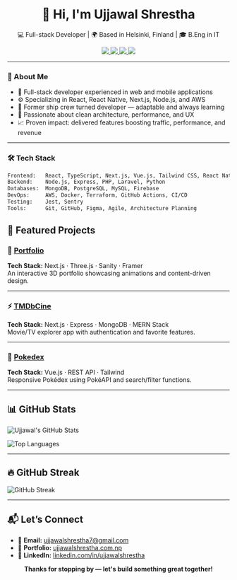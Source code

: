 <h1 align="center">👋 Hi, I'm Ujjawal Shrestha</h1>

<p align="center">
  💻 Full-stack Developer | 🌍 Based in Helsinki, Finland | 🎓 B.Eng in IT
</p>

<p align="center">
  <a href="mailto:ujjawalshrestha7@gmail.com">
    <img src="https://img.shields.io/badge/Email-ujjawalshrestha7@gmail.com-red?style=flat-square&logo=gmail" />
  </a>
  <a href="https://github.com/ujstha">
    <img src="https://img.shields.io/github/followers/ujstha?label=Follow&style=social" />
  </a>
  <a href="https://linkedin.com/in/ujjawalshrestha">
    <img src="https://img.shields.io/badge/LinkedIn-ujjawalshrestha-blue?style=flat-square&logo=linkedin" />
  </a>
  <a href="https://ujjawalshrestha.com.np">
    <img src="https://img.shields.io/badge/Portfolio-ujjawalshrestha.com.np-0f172a?style=flat-square&logo=vercel&logoColor=white" />
  </a>
</p>

---

### 🌟 About Me

- 💼 Full-stack developer experienced in web and mobile applications
- ⚙️ Specializing in React, React Native, Next.js, Node.js, and AWS
- 🚢 Former ship crew turned developer — adaptable and always learning
- 🚀 Passionate about clean architecture, performance, and UX
- 📈 Proven impact: delivered features boosting traffic, performance, and revenue

---

### 🛠️ Tech Stack

```bash
Frontend:   React, TypeScript, Next.js, Vue.js, Tailwind CSS, React Native
Backend:    Node.js, Express, PHP, Laravel, Python
Databases:  MongoDB, PostgreSQL, MySQL, Firebase
DevOps:     AWS, Docker, Terraform, GitHub Actions, CI/CD
Testing:    Jest, Sentry
Tools:      Git, GitHub, Figma, Agile, Architecture Planning
```

## 🚀 Featured Projects

### 🎨 [Portfolio](https://ujjawalshrestha.com.np)  
**Tech Stack:** Next.js · Three.js · Sanity · Framer  
An interactive 3D portfolio showcasing animations and content-driven design.

---

### ⚡ [TMDbCine](https://tmdb-cine.netlify.app)  
**Tech Stack:** Next.js · Express · MongoDB · MERN Stack  
Movie/TV explorer app with authentication and favorite features.

---

### 🧪 [Pokedex](https://pokedex-ichooseyou.vercel.app)  
**Tech Stack:** Vue.js · REST API · Tailwind  
Responsive Pokédex using PokéAPI and search/filter functions.

---

## 📊 GitHub Stats

![Ujjawal's GitHub Stats](https://github-readme-stats.vercel.app/api?username=ujstha&show_icons=true&theme=tokyonight&count_private=true&hide_title=true&include_all_commits=true)

![Top Languages](https://github-readme-stats.vercel.app/api/top-langs/?username=ujstha&layout=compact&theme=tokyonight&langs_count=8)

---

## 🔥 GitHub Streak

![GitHub Streak](https://github-readme-streak-stats.herokuapp.com/?user=ujstha&theme=tokyonight&date_format=M%20j%5B%2C%20Y%5D)


---

## 📬 Let’s Connect

- 📧 **Email:** [ujjawalshrestha7@gmail.com](mailto:ujjawalshrestha7@gmail.com)  
- 🔗 **Portfolio:** [ujjawalshrestha.com.np](https://ujjawalshrestha.com.np)  
- 💼 **LinkedIn:** [linkedin.com/in/ujjawalshrestha](https://linkedin.com/in/ujjawalshrestha)

<p align="center">
  <b>Thanks for stopping by — let's build something great together!</b>
</p>
